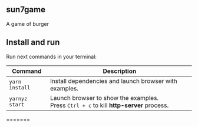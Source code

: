## sun7game

A game of burger

## Install and run

Run next commands in your terminal:

| Command        | Description                                                                                 |
| -------------- | ------------------------------------------------------------------------------------------- |
| `yarn install` | Install dependencies and launch browser with examples.                                      |
| `yarnyz start`   | Launch browser to show the examples. <br> Press `Ctrl + c` to kill **http-server** process. |
=======


